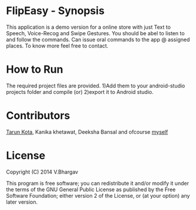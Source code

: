 # FlipEasy - Synopsis

This application is a demo version for a online store with just Text to Speech, Voice-Recog and Swipe Gestures.
You should be abel to listen to and follow the commands.  Can issue oral commands to the app @ assigned places.
To know more feel free to contact.

# How to Run

The required project files are provided.
1)Add them to your android-studio projects folder and compile (or)
2)export it to Android studio.

# Contributors

[Tarun Kota](http://www.cse.iitd.ac.in/~cs5120300/), Kanika khetawat, Deeksha Bansal and ofcourse [myself](http://www.cse.iitd.ac.in/~cs5120301)

# License

Copyright (C) 2014  V.Bhargav

This program is free software; you can redistribute it and/or modify it under the terms of the GNU General Public License as published by the Free Software Foundation; either version 2 of the License, or (at your option) any later version.
